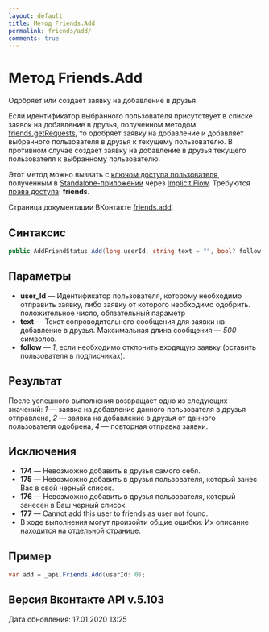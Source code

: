 ```yaml
---
layout: default
title: Метод Friends.Add
permalink: friends/add/
comments: true
---
```

# Метод Friends.Add
Одобряет или создает заявку на добавление в друзья.

Если идентификатор выбранного пользователя присутствует в списке заявок на добавление в друзья, полученном методом [friends.getRequests](categories/friends/getRequests/), то одобряет заявку на добавление и добавляет выбранного пользователя в друзья к текущему пользователю. В противном случае создает заявку на добавление в друзья текущего пользователя к выбранному пользователю.

Этот метод можно вызвать с [ключом доступа пользователя](https://vk.com/dev/access_token), полученным в [Standalone-приложении](https://vk.com/dev/standalone) через [Implicit Flow](https://vk.com/dev/implicit_flow_user). Требуются [права доступа](https://vk.com/dev/permissions): **friends**.

Страница документации ВКонтакте [friends.add](https://vk.com/dev/friends.add).

## Синтаксис
``` csharp
public AddFriendStatus Add(long userId, string text = "", bool? follow = null, long? captchaSid = null, string captchaKey = null)
```

## Параметры
+ **user_Id** — Идентификатор пользователя, которому необходимо отправить заявку, либо заявку от которого необходимо одобрить. положительное число, обязательный параметр
+ **text** — Текст сопроводительного сообщения для заявки на добавление в друзья. Максимальная длина сообщения — *500* символов.
+ **follow** — *1*, если необходимо отклонить входящую заявку (оставить пользователя в подписчиках). 

## Результат
После успешного выполнения возвращает одно из следующих значений: *1* — заявка на добавление данного пользователя в друзья отправлена, *2* — заявка на добавление в друзья от данного пользователя одобрена, *4* — повторная отправка заявки.

## Исключения
+ **174** — Невозможно добавить в друзья самого себя. 
+ **175** — Невозможно добавить в друзья пользователя, который занес Вас в свой черный список. 
+ **176** — Невозможно добавить в друзья пользователя, который занесен в Ваш черный список. 
+ **177** — Cannot add this user to friends as user not found.
+ В ходе выполнения могут произойти общие ошибки. Их описание находится на [отдельной странице](https://vk.com/dev/errors).

## Пример
``` csharp
var add = _api.Friends.Add(userId: 0);
```

## Версия Вконтакте API v.5.103
Дата обновления: 17.01.2020 13:25
